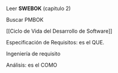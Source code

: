 Leer __SWEBOK__ (capitulo 2)

Buscar PMBOK

[[Ciclo de Vida del Desarrollo de Software]]

Especificación de Requisitos: es el QUE.

Ingeniería de requisito

Análisis: es el COMO